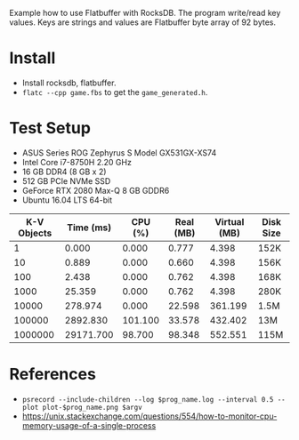 Example how to use Flatbuffer with RocksDB. The program write/read key values. Keys are strings and values are Flatbuffer byte array of 92 bytes.

# Install

- Install rocksdb, flatbuffer. 
- `flatc --cpp game.fbs` to get the `game_generated.h`.

# Test Setup

- ASUS Series ROG Zephyrus S Model GX531GX-XS74
- Intel Core i7-8750H 2.20 GHz
- 16 GB DDR4 (8 GB x 2)
- 512 GB PCIe NVMe SSD
- GeForce RTX 2080 Max-Q 8 GB GDDR6
- Ubuntu 16.04 LTS 64-bit


| K-V Objects|   Time (ms) |    CPU (%)  |   Real (MB)  | Virtual (MB)  | Disk Size |
| -----------|-------------|-------------|--------------|---------------|------------- |
| 1          |      0.000  |      0.000  |      0.777   |     4.398     |     152K |
| 10         |      0.889  |      0.000  |      0.660   |     4.398     |     156K |
| 100        |      2.438  |      0.000  |      0.762   |     4.398     |     168K |
| 1000       |     25.359  |      0.000  |      0.762   |     4.398     |     280K |
| 10000      |    278.974  |      0.000  |     22.598   |   361.199     |     1.5M |
| 100000     |   2892.830  |    101.100  |     33.578   |   432.402     |     13M |
| 1000000    |  29171.700  |     98.700  |     98.348   |   552.551     |     115M |

# References

- `psrecord --include-children --log $prog_name.log --interval 0.5 --plot plot-$prog_name.png $argv`
- https://unix.stackexchange.com/questions/554/how-to-monitor-cpu-memory-usage-of-a-single-process
